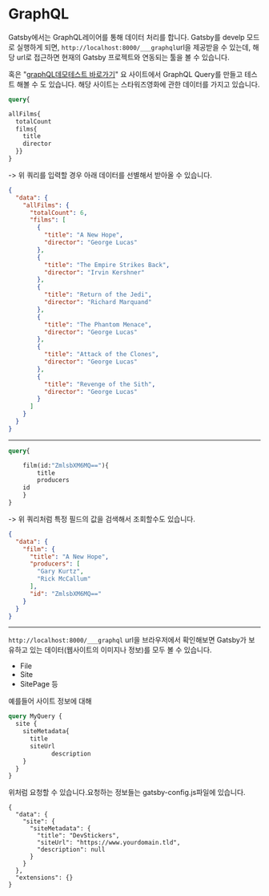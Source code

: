 # GraphQL

Gatsby에서는 GraphQL레이어를 통해 데이터 처리를 합니다. Gatsby를 develp 모드로 실행하게 되면,
`http://localhost:8000/___graphql`url을 제공받을 수 있는데, 해당 url로 접근하면 현재의 Gatsby 프로젝트와 연동되는 툴을 볼 수 있습니다.

혹은 "[graphQL데모테스트 바로가기](https://graphql.org/swapi-graphql/?query=query%7B%0A%20%20%0A%7D%0A%0A)"
요 사이트에서 GraphQL Query를 만들고 테스트 해볼 수 도 있습니다. 해당 사이트는 스타워즈영화에 관한 데이터를 가지고 있습니다.

```graphQL
query{

allFilms{
  totalCount
  films{
    title
    director
  }}
}

```

-> 위 쿼리를 입력할 경우 아래 데이터를 선별해서 받아올 수 있습니다.

```JSON
{
  "data": {
    "allFilms": {
      "totalCount": 6,
      "films": [
        {
          "title": "A New Hope",
          "director": "George Lucas"
        },
        {
          "title": "The Empire Strikes Back",
          "director": "Irvin Kershner"
        },
        {
          "title": "Return of the Jedi",
          "director": "Richard Marquand"
        },
        {
          "title": "The Phantom Menace",
          "director": "George Lucas"
        },
        {
          "title": "Attack of the Clones",
          "director": "George Lucas"
        },
        {
          "title": "Revenge of the Sith",
          "director": "George Lucas"
        }
      ]
    }
  }
}
```

---

```graphQL
query{

	film(id:"ZmlsbXM6MQ=="){
		title
		producers
    id
	}
}
```

-> 위 쿼리처럼 특정 필드의 값을 검색해서 조회할수도 있습니다.

```JSON
{
  "data": {
    "film": {
      "title": "A New Hope",
      "producers": [
        "Gary Kurtz",
        "Rick McCallum"
      ],
      "id": "ZmlsbXM6MQ=="
    }
  }
}
```

---

`http://localhost:8000/___graphql` url을 브라우저에서 확인해보면
Gatsby가 보유하고 있는 데이터(웹사이트의 이미지나 정보)를 모두 볼 수 있습니다.

- File
- Site
- SitePage
  등

예를들어 사이트 정보에 대해

```GraphQL
query MyQuery {
  site {
    siteMetadata{
      title
      siteUrl
			description
    }
  }
}
```

위처럼 요청할 수 있습니다.요청하는 정보들는 gatsby-config.js파일에 있습니다.

```
{
  "data": {
    "site": {
      "siteMetadata": {
        "title": "DevStickers",
        "siteUrl": "https://www.yourdomain.tld",
        "description": null
      }
    }
  },
  "extensions": {}
}
```
